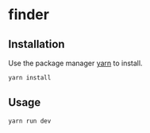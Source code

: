 # finder
 
## Installation

Use the package manager [yarn](https://classic.yarnpkg.com/lang/en/docs/install/#windows-stable) to install.

```bash
yarn install
```


## Usage

```bash
yarn run dev
```